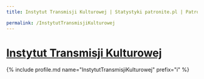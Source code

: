 ```yaml
---
title: Instytut Transmisji Kulturowej | Statystyki patronite.pl | Patromierz

permalink: /InstytutTransmisjiKulturowej
---
```


# [Instytut Transmisji Kulturowej](https://patronite.pl/InstytutTransmisjiKulturowej)

{% include profile.md name="InstytutTransmisjiKulturowej" prefix="i" %}
